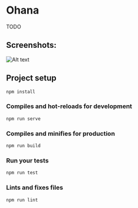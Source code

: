# Ohana

TODO

## Screenshots:

![Alt text](./src/assets/screenshots/screen_1.jpg?raw=true 'Chats')

## Project setup

```
npm install
```

### Compiles and hot-reloads for development

```
npm run serve
```

### Compiles and minifies for production

```
npm run build
```

### Run your tests

```
npm run test
```

### Lints and fixes files

```
npm run lint
```

